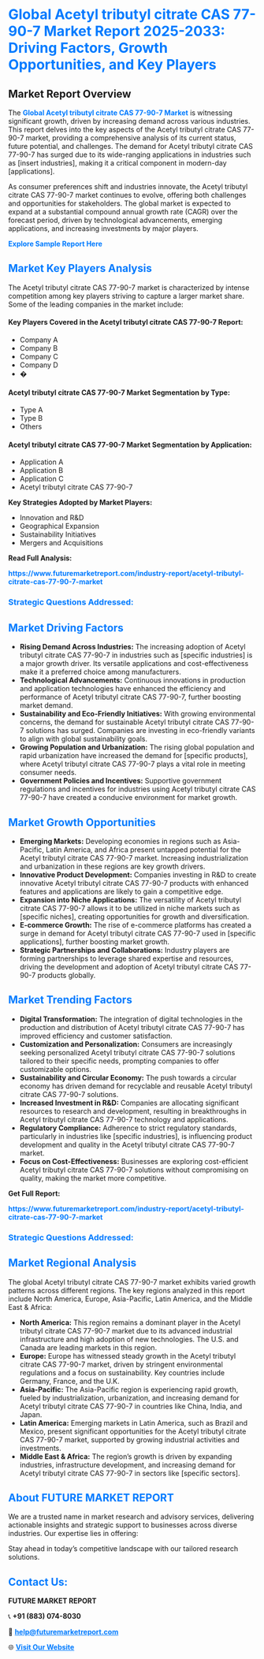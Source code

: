 <h1 style="color: #007BFF;">Global Acetyl tributyl citrate CAS 77-90-7 Market Report 2025-2033: Driving Factors, Growth Opportunities, and Key Players</h1>

<section id="overview">
<h2>Market Report Overview</h2>
<p>The <a href="https://www.futuremarketreport.com/industry-report/acetyl-tributyl-citrate-cas-77-90-7-market" style="color: #007BFF; text-decoration: none;"><strong>Global Acetyl tributyl citrate CAS 77-90-7 Market</strong></a> is witnessing significant growth, driven by increasing demand across various industries. This report delves into the key aspects of the Acetyl tributyl citrate CAS 77-90-7 market, providing a comprehensive analysis of its current status, future potential, and challenges. The demand for Acetyl tributyl citrate CAS 77-90-7 has surged due to its wide-ranging applications in industries such as [insert industries], making it a critical component in modern-day [applications].</p>
<p>As consumer preferences shift and industries innovate, the Acetyl tributyl citrate CAS 77-90-7 market continues to evolve, offering both challenges and opportunities for stakeholders. The global market is expected to expand at a substantial compound annual growth rate (CAGR) over the forecast period, driven by technological advancements, emerging applications, and increasing investments by major players.</p>
</section>

<section id="overview">
<p><a href="https://www.futuremarketreport.com/request-sample/reportId=112468" style="color: #007BFF; text-decoration: none;"><strong>Explore Sample Report Here</strong></a></p>
</section>

<section id="key-players">
<h2 style="color: #007BFF;">Market Key Players Analysis</h2>
<p>The Acetyl tributyl citrate CAS 77-90-7 market is characterized by intense competition among key players striving to capture a larger market share. Some of the leading companies in the market include:</p>
<h4>Key Players Covered in the Acetyl tributyl citrate CAS 77-90-7 Report:</h4>
<ul><li>Company A</li><li>Company B</li><li>Company C</li><li>Company D</li><li>�</li></ul>
<h4>Acetyl tributyl citrate CAS 77-90-7 Market Segmentation by Type:</h4>
<ul><li>Type A</li><li>Type B</li><li>Others</li></ul>

<h4>Acetyl tributyl citrate CAS 77-90-7 Market Segmentation by Application:</h4>
<ul><li>Application A</li><li>Application B</li><li>Application C</li><li>Acetyl tributyl citrate CAS 77-90-7</li></ul>
<p><strong>Key Strategies Adopted by Market Players:</strong></p>
<ul>
<li>Innovation and R&D</li>
<li>Geographical Expansion</li>
<li>Sustainability Initiatives</li>
<li>Mergers and Acquisitions</li>
</ul>
</section>

<section>
<p><strong>Read Full Analysis: </strong></p><a href="https://www.futuremarketreport.com/industry-report/acetyl-tributyl-citrate-cas-77-90-7-market" style="color: #007BFF; text-decoration: none;"><strong>https://www.futuremarketreport.com/industry-report/acetyl-tributyl-citrate-cas-77-90-7-market</strong></a>
<h3 style="color: #007BFF;">Strategic Questions Addressed:</h3>
</section>

<section id="driving-factors">
<h2 style="color: #007BFF;">Market Driving Factors</h2>
<ul>
<li><strong>Rising Demand Across Industries:</strong> The increasing adoption of Acetyl tributyl citrate CAS 77-90-7 in industries such as [specific industries] is a major growth driver. Its versatile applications and cost-effectiveness make it a preferred choice among manufacturers.</li>
<li><strong>Technological Advancements:</strong> Continuous innovations in production and application technologies have enhanced the efficiency and performance of Acetyl tributyl citrate CAS 77-90-7, further boosting market demand.</li>
<li><strong>Sustainability and Eco-Friendly Initiatives:</strong> With growing environmental concerns, the demand for sustainable Acetyl tributyl citrate CAS 77-90-7 solutions has surged. Companies are investing in eco-friendly variants to align with global sustainability goals.</li>
<li><strong>Growing Population and Urbanization:</strong> The rising global population and rapid urbanization have increased the demand for [specific products], where Acetyl tributyl citrate CAS 77-90-7 plays a vital role in meeting consumer needs.</li>
<li><strong>Government Policies and Incentives:</strong> Supportive government regulations and incentives for industries using Acetyl tributyl citrate CAS 77-90-7 have created a conducive environment for market growth.</li>
</ul>
</section>

<section id="growth-opportunities">
<h2 style="color: #007BFF;">Market Growth Opportunities</h2>
<ul>
<li><strong>Emerging Markets:</strong> Developing economies in regions such as Asia-Pacific, Latin America, and Africa present untapped potential for the Acetyl tributyl citrate CAS 77-90-7 market. Increasing industrialization and urbanization in these regions are key growth drivers.</li>
<li><strong>Innovative Product Development:</strong> Companies investing in R&D to create innovative Acetyl tributyl citrate CAS 77-90-7 products with enhanced features and applications are likely to gain a competitive edge.</li>
<li><strong>Expansion into Niche Applications:</strong> The versatility of Acetyl tributyl citrate CAS 77-90-7 allows it to be utilized in niche markets such as [specific niches], creating opportunities for growth and diversification.</li>
<li><strong>E-commerce Growth:</strong> The rise of e-commerce platforms has created a surge in demand for Acetyl tributyl citrate CAS 77-90-7 used in [specific applications], further boosting market growth.</li>
<li><strong>Strategic Partnerships and Collaborations:</strong> Industry players are forming partnerships to leverage shared expertise and resources, driving the development and adoption of Acetyl tributyl citrate CAS 77-90-7 products globally.</li>
</ul>
</section>

<section id="trending-factors">
<h2 style="color: #007BFF;">Market Trending Factors</h2>
<ul>
<li><strong>Digital Transformation:</strong> The integration of digital technologies in the production and distribution of Acetyl tributyl citrate CAS 77-90-7 has improved efficiency and customer satisfaction.</li>
<li><strong>Customization and Personalization:</strong> Consumers are increasingly seeking personalized Acetyl tributyl citrate CAS 77-90-7 solutions tailored to their specific needs, prompting companies to offer customizable options.</li>
<li><strong>Sustainability and Circular Economy:</strong> The push towards a circular economy has driven demand for recyclable and reusable Acetyl tributyl citrate CAS 77-90-7 solutions.</li>
<li><strong>Increased Investment in R&D:</strong> Companies are allocating significant resources to research and development, resulting in breakthroughs in Acetyl tributyl citrate CAS 77-90-7 technology and applications.</li>
<li><strong>Regulatory Compliance:</strong> Adherence to strict regulatory standards, particularly in industries like [specific industries], is influencing product development and quality in the Acetyl tributyl citrate CAS 77-90-7 market.</li>
<li><strong>Focus on Cost-Effectiveness:</strong> Businesses are exploring cost-efficient Acetyl tributyl citrate CAS 77-90-7 solutions without compromising on quality, making the market more competitive.</li>
</ul>
</section>

<section>
<p><strong>Get Full Report: </strong></p><a href="https://www.futuremarketreport.com/industry-report/acetyl-tributyl-citrate-cas-77-90-7-market" style="color: #007BFF; text-decoration: none;"><strong>https://www.futuremarketreport.com/industry-report/acetyl-tributyl-citrate-cas-77-90-7-market</strong></a>
<h3 style="color: #007BFF;">Strategic Questions Addressed:</h3>
</section>


<section id="regional-analysis">
<h2 style="color: #007BFF;">Market Regional Analysis</h2>
<p>The global Acetyl tributyl citrate CAS 77-90-7 market exhibits varied growth patterns across different regions. The key regions analyzed in this report include North America, Europe, Asia-Pacific, Latin America, and the Middle East & Africa:</p>
<ul>
<li><strong>North America:</strong> This region remains a dominant player in the Acetyl tributyl citrate CAS 77-90-7 market due to its advanced industrial infrastructure and high adoption of new technologies. The U.S. and Canada are leading markets in this region.</li>
<li><strong>Europe:</strong> Europe has witnessed steady growth in the Acetyl tributyl citrate CAS 77-90-7 market, driven by stringent environmental regulations and a focus on sustainability. Key countries include Germany, France, and the U.K.</li>
<li><strong>Asia-Pacific:</strong> The Asia-Pacific region is experiencing rapid growth, fueled by industrialization, urbanization, and increasing demand for Acetyl tributyl citrate CAS 77-90-7 in countries like China, India, and Japan.</li>
<li><strong>Latin America:</strong> Emerging markets in Latin America, such as Brazil and Mexico, present significant opportunities for the Acetyl tributyl citrate CAS 77-90-7 market, supported by growing industrial activities and investments.</li>
<li><strong>Middle East & Africa:</strong> The region’s growth is driven by expanding industries, infrastructure development, and increasing demand for Acetyl tributyl citrate CAS 77-90-7 in sectors like [specific sectors].</li>
</ul>
</section>

<footer>
<h2 style="color: #007BFF;">About FUTURE MARKET REPORT</h2>
<p>We are a trusted name in market research and advisory services, delivering actionable insights and strategic support to businesses across diverse industries. Our expertise lies in offering:</p>

<p>Stay ahead in today’s competitive landscape with our tailored research solutions.</p>

<h2 style="color: #007BFF;">Contact Us:</h2>
<p><strong>FUTURE MARKET REPORT</strong></p>
<p>📞 <strong>+91 (883) 074-8030</strong></p>
<p>📧 <strong><a href="mailto:help@futuremarketreport.com" style="color: #007BFF;">help@futuremarketreport.com</a></strong></p>
<p>🌐 <strong><a href="https://www.futuremarketreport.com/" style="color: #007BFF;">Visit Our Website</a></strong></p>
</footer>